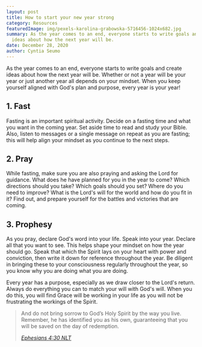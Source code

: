 ```yaml
---
layout: post
title: How to start your new year strong
category: Resources
featuredImage: img/pexels-karolina-grabowska-5716456-1024x682.jpg
summary: As the year comes to an end, everyone starts to write goals and create
  ideas about how the next year will be.
date: December 28, 2020
author: Cyntia Seumo
---
```

As the year comes to an end, everyone starts to write goals and create ideas about how the next year will be. Whether or not a year will be your year or just another year all depends on your mindset. When you keep yourself aligned with God's plan and purpose, every year is your year!
<h2>1. Fast</h2>
Fasting is an important spiritual activity. Decide on a fasting time and what you want in the coming year. Set aside time to read and study your Bible. Also, listen to messages or a single message on repeat as you are fasting; this will help align your mindset as you continue to the next steps.
<h2>2. Pray</h2>
While fasting, make sure you are also praying and asking the Lord for guidance. What does he have planned for you in the year to come? Which directions should you take? Which goals should you set? Where do you need to improve? What is the Lord's will for the world and how do you fit in it? Find out, and prepare yourself for the battles and victories that are coming.
<h2>3. Prophesy</h2>
As you pray, declare God's word into your life. Speak into your year. Declare all that you want to see. This helps shape your mindset on how the year should go. Speak that which the Spirit lays on your heart with power and conviction, then write it down for reference throughout the year. Be diligent in bringing these to your consciousness regularly throughout the year, so you know why you are doing what you are doing.

Every year has a purpose, especially as we draw closer to the Lord's return. Always do everything you can to match your will with God's will. When you do this, you will find Grace will be working in your life as you will not be frustrating the workings of the Spirit.
<blockquote><p>And do not bring sorrow to God’s Holy Spirit by the way you live. Remember, he has identified you as his own, guaranteeing that you will be saved on the day of redemption.</p>
<cite><a href="https://bible.com/bible/116/eph.4.30.NLT" target="_blank" rel="noopener">Ephesians 4:30 NLT</a></cite></blockquote>